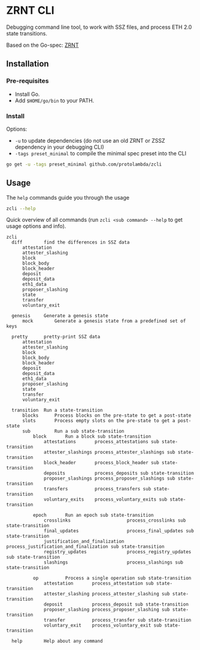 # ZRNT CLI

Debugging command line tool, to work with SSZ files, and process ETH 2.0 state transitions.

Based on the Go-spec: [ZRNT](https://github.com/protolambda/zrnt)

## Installation

### Pre-requisites

- Install Go.
- Add `$HOME/go/bin` to your PATH.

### Install

Options:
 
- `-u` to update dependencies (do not use an old ZRNT or ZSSZ dependency in your debugging CLI)
- `-tags preset_minimal` to compile the minimal spec preset into the CLI

```bash
go get -u -tags preset_minimal github.com/protolambda/zcli
```

## Usage

The `help` commands guide you through the usage

```bash
zcli --help
```

Quick overview of all commands (run `zcli <sub command> --help` to get usage options and info).

```text
zcli
  diff        find the differences in SSZ data
      attestation
      attester_slashing
      block
      block_body
      block_header
      deposit
      deposit_data
      eth1_data
      proposer_slashing
      state
      transfer
      voluntary_exit

  genesis     Generate a genesis state
      mock        Generate a genesis state from a predefined set of keys

  pretty      pretty-print SSZ data
      attestation
      attester_slashing
      block
      block_body
      block_header
      deposit
      deposit_data
      eth1_data
      proposer_slashing
      state
      transfer
      voluntary_exit

  transition  Run a state-transition
      blocks      Process blocks on the pre-state to get a post-state
      slots       Process empty slots on the pre-state to get a post-state
      sub         Run a sub state-transition
          block       Run a block sub state-transition
              attestations       process_attestations sub state-transition
              attester_slashings process_attester_slashings sub state-transition
              block_header       process_block_header sub state-transition
              deposits           process_deposits sub state-transition
              proposer_slashings process_proposer_slashings sub state-transition
              transfers          process_transfers sub state-transition
              voluntary_exits    process_voluntary_exits sub state-transition

          epoch       Run an epoch sub state-transition
              crosslinks                     process_crosslinks sub state-transition
              final_updates                  process_final_updates sub state-transition
              justification_and_finalization process_justification_and_finalization sub state-transition
              registry_updates               process_registry_updates sub state-transition
              slashings                      process_slashings sub state-transition

          op          Process a single operation sub state-transition
              attestation       process_attestation sub state-transition
              attester_slashing process_attester_slashing sub state-transition
              deposit           process_deposit sub state-transition
              proposer_slashing process_proposer_slashing sub state-transition
              transfer          process_transfer sub state-transition
              voluntary_exit    process_voluntary_exit sub state-transition

  help        Help about any command
```
